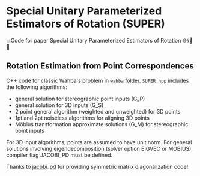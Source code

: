 # Special Unitary Parameterized Estimators of Rotation (SUPER)
💥Code for paper Special Unitary Parameterized Estimators of Rotation 🌐🌀🔢🧠

## Rotation Estimation from Point Correspondences
C++ code for classic Wahba's problem in `wahba` folder. `SUPER.hpp` includes the following algorithms:
-  general solution for stereographic point inputs (G_P)
-  general solution for 3D inputs (G_S)
-  2 point general algorithm (weighted and unweighted) for 3D points
-  1pt and 2pt noiseless algorithms for aligning 3D points
-  Möbius transformation approximate solutions (G_M) for stereographic point inputs

For 3D input algorithms, points are assumed to have unit norm. For general solutions involving eigendecomposition (solver option EIGVEC or MOBIUS), compiler flag JACOBI_PD must be defined.

Thanks to [jacobi_pd](https://github.com/jewettaij/jacobi_pd) for providing symmetric matrix diagonalization code!
